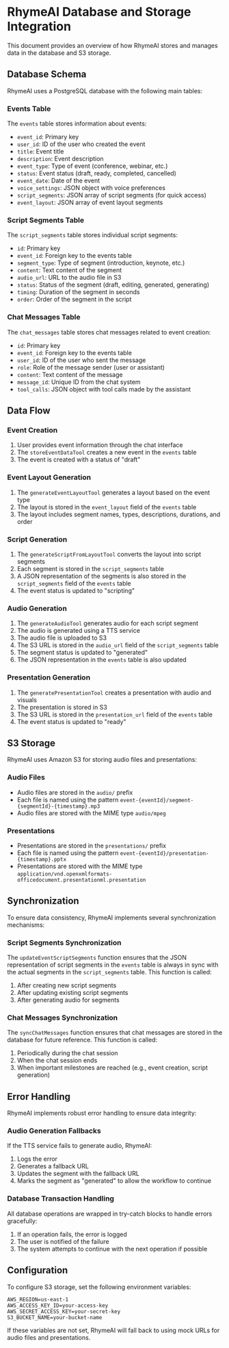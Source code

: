 # RhymeAI Database and Storage Integration

This document provides an overview of how RhymeAI stores and manages data in the database and S3 storage.

## Database Schema

RhymeAI uses a PostgreSQL database with the following main tables:

### Events Table

The `events` table stores information about events:

- `event_id`: Primary key
- `user_id`: ID of the user who created the event
- `title`: Event title
- `description`: Event description
- `event_type`: Type of event (conference, webinar, etc.)
- `status`: Event status (draft, ready, completed, cancelled)
- `event_date`: Date of the event
- `voice_settings`: JSON object with voice preferences
- `script_segments`: JSON array of script segments (for quick access)
- `event_layout`: JSON array of event layout segments

### Script Segments Table

The `script_segments` table stores individual script segments:

- `id`: Primary key
- `event_id`: Foreign key to the events table
- `segment_type`: Type of segment (introduction, keynote, etc.)
- `content`: Text content of the segment
- `audio_url`: URL to the audio file in S3
- `status`: Status of the segment (draft, editing, generated, generating)
- `timing`: Duration of the segment in seconds
- `order`: Order of the segment in the script

### Chat Messages Table

The `chat_messages` table stores chat messages related to event creation:

- `id`: Primary key
- `event_id`: Foreign key to the events table
- `user_id`: ID of the user who sent the message
- `role`: Role of the message sender (user or assistant)
- `content`: Text content of the message
- `message_id`: Unique ID from the chat system
- `tool_calls`: JSON object with tool calls made by the assistant

## Data Flow

### Event Creation

1. User provides event information through the chat interface
2. The `storeEventDataTool` creates a new event in the `events` table
3. The event is created with a status of "draft"

### Event Layout Generation

1. The `generateEventLayoutTool` generates a layout based on the event type
2. The layout is stored in the `event_layout` field of the `events` table
3. The layout includes segment names, types, descriptions, durations, and order

### Script Generation

1. The `generateScriptFromLayoutTool` converts the layout into script segments
2. Each segment is stored in the `script_segments` table
3. A JSON representation of the segments is also stored in the `script_segments` field of the `events` table
4. The event status is updated to "scripting"

### Audio Generation

1. The `generateAudioTool` generates audio for each script segment
2. The audio is generated using a TTS service
3. The audio file is uploaded to S3
4. The S3 URL is stored in the `audio_url` field of the `script_segments` table
5. The segment status is updated to "generated"
6. The JSON representation in the `events` table is also updated

### Presentation Generation

1. The `generatePresentationTool` creates a presentation with audio and visuals
2. The presentation is stored in S3
3. The S3 URL is stored in the `presentation_url` field of the `events` table
4. The event status is updated to "ready"

## S3 Storage

RhymeAI uses Amazon S3 for storing audio files and presentations:

### Audio Files

- Audio files are stored in the `audio/` prefix
- Each file is named using the pattern `event-{eventId}/segment-{segmentId}-{timestamp}.mp3`
- Audio files are stored with the MIME type `audio/mpeg`

### Presentations

- Presentations are stored in the `presentations/` prefix
- Each file is named using the pattern `event-{eventId}/presentation-{timestamp}.pptx`
- Presentations are stored with the MIME type `application/vnd.openxmlformats-officedocument.presentationml.presentation`

## Synchronization

To ensure data consistency, RhymeAI implements several synchronization mechanisms:

### Script Segments Synchronization

The `updateEventScriptSegments` function ensures that the JSON representation of script segments in the `events` table is always in sync with the actual segments in the `script_segments` table. This function is called:

1. After creating new script segments
2. After updating existing script segments
3. After generating audio for segments

### Chat Messages Synchronization

The `syncChatMessages` function ensures that chat messages are stored in the database for future reference. This function is called:

1. Periodically during the chat session
2. When the chat session ends
3. When important milestones are reached (e.g., event creation, script generation)

## Error Handling

RhymeAI implements robust error handling to ensure data integrity:

### Audio Generation Fallbacks

If the TTS service fails to generate audio, RhymeAI:

1. Logs the error
2. Generates a fallback URL
3. Updates the segment with the fallback URL
4. Marks the segment as "generated" to allow the workflow to continue

### Database Transaction Handling

All database operations are wrapped in try-catch blocks to handle errors gracefully:

1. If an operation fails, the error is logged
2. The user is notified of the failure
3. The system attempts to continue with the next operation if possible

## Configuration

To configure S3 storage, set the following environment variables:

```
AWS_REGION=us-east-1
AWS_ACCESS_KEY_ID=your-access-key
AWS_SECRET_ACCESS_KEY=your-secret-key
S3_BUCKET_NAME=your-bucket-name
```

If these variables are not set, RhymeAI will fall back to using mock URLs for audio files and presentations.
